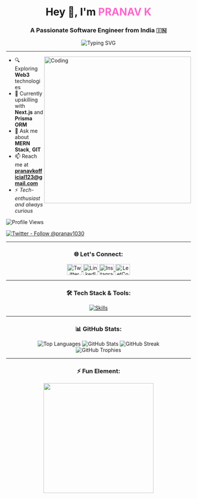 <!-- Custom Banner -->
<!-- ![MasterHead](https://your-image-link.com) -->

<h1 align="center">
  Hey 👋, I'm <span style="color:#ff66cc;">PRANAV K</span>
</h1>
<h3 align="center">
  A Passionate Software Engineer from India 🇮🇳
</h3>

<div align="center">
  <img src="https://readme-typing-svg.demolab.com?font=Fira+Code&size=26&duration=4000&pause=500&color=ff6699&center=true&vCenter=true&width=600&lines=Full+Stack+Developer;Web3+Explorer+%F0%9F%92%BB;Always+Learning+%E2%9C%8C%EF%B8%8F;Passionate+about+Tech" alt="Typing SVG" />
</div>

---

<img align="right" alt="Coding" width="400" src="https://res.cloudinary.com/dcdydl2xr/image/upload/v1727853617/6f2f323032342f30342f30392f30332f30342f61692d67656e6572617465642d383638343836395f313238302e6a7067_prev_ui-Photoroom_tinpff.png" />

- 🔍 Exploring **Web3** technologies  
- 🌱 Currently upskilling with **Next.js** and **Prisma ORM**  
- 💬 Ask me about **MERN Stack**, **GIT**  
- 📫 Reach me at **pranavkofficial123@gmail.com**  
- ⚡ *Tech-enthusiast and always curious*

<p align="left">
  <img src="https://komarev.com/ghpvc/?username=pranavpadmanabhank&label=Profile%20views&color=ff66cc&style=flat-square" alt="Profile Views" />
</p>

<p align="left">
  <a href="https://twitter.com/pranav1030" target="_blank">
    <img src="https://img.shields.io/twitter/follow/pranav1030?logo=twitter&style=for-the-badge&color=00acee" alt="Twitter - Follow @pranav1030" />
  </a>
</p>

---

<h3 align="center">🌐 Let's Connect:</h3>
<p align="center">
  <a href="https://twitter.com/pranav1030" target="_blank">
    <img align="center" src="https://raw.githubusercontent.com/rahuldkjain/github-profile-readme-generator/master/src/images/icons/Social/twitter.svg" alt="Twitter" height="30" width="40" />
  </a>
  <a href="https://linkedin.com/in/pranav-k" target="_blank">
    <img align="center" src="https://raw.githubusercontent.com/rahuldkjain/github-profile-readme-generator/master/src/images/icons/Social/linked-in-alt.svg" alt="LinkedIn" height="30" width="40" />
  </a>
  <a href="https://instagram.com/pranav_k7ld" target="_blank">
    <img align="center" src="https://raw.githubusercontent.com/rahuldkjain/github-profile-readme-generator/master/src/images/icons/Social/instagram.svg" alt="Instagram" height="30" width="40" />
  </a>
  <a href="https://www.leetcode.com/pranavkkeloth" target="_blank">
    <img align="center" src="https://raw.githubusercontent.com/rahuldkjain/github-profile-readme-generator/master/src/images/icons/Social/leet-code.svg" alt="LeetCode" height="30" width="40" />
  </a>
</p>

---

<h3 align="center">🛠️ Tech Stack & Tools:</h3>
<p align="center">
  <a href="https://skillicons.dev">
    <img src="https://skillicons.dev/icons?i=nextjs,prisma,react,angular,nodejs,express,mongodb,js,ts,html,css,figma,firebase,git,github,linux,md,netlify,redux,vite,vscode,postman,babel,webpack,bootstrap,tailwind,cloudflare,aws,docker,materialui,arduino,php" alt="Skills" />
  </a>
</p>

---

<div align="center">
  <h3>📊 GitHub Stats:</h3>
  <img src="https://github-readme-stats.vercel.app/api/top-langs?username=pranavpadmanabhank&show_icons=true&locale=en&layout=compact&theme=radical" alt="Top Languages" />
  <img src="https://github-readme-stats.vercel.app/api?username=pranavpadmanabhank&show_icons=true&locale=en&theme=radical" alt="GitHub Stats" />
  <img src="https://github-readme-streak-stats.herokuapp.com/?user=pranavpadmanabhank&theme=radical" alt="GitHub Streak" />
</div>

<div align="center">
  <img src="https://github-profile-trophy.vercel.app/?username=pranavpadmanabhank&theme=radical&no-frame=true&row=1&column=6" alt="GitHub Trophies" />
</div>

---

<h3 align="center">⚡ Fun Element:</h3>
<p align="center">
  <img src="https://media.giphy.com/media/xT9IgzoKnwFNmISR8I/giphy.gif" width="300" />
</p>
